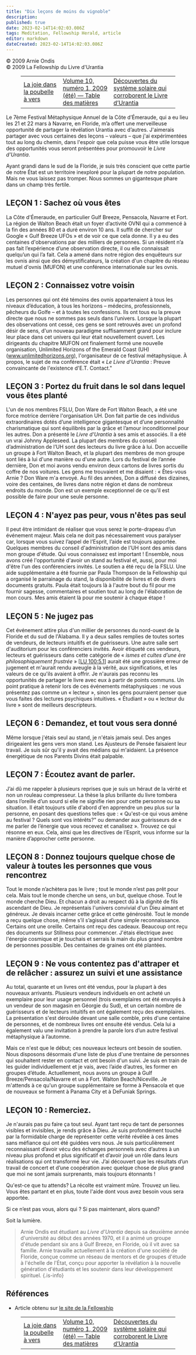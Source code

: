 ```yaml
---
title: "Dix leçons de moins du vignoble"
description: 
published: true
date: 2023-02-14T14:02:03.086Z
tags: Meditation, Fellowship Herald, article
editor: markdown
dateCreated: 2023-02-14T14:02:03.086Z
---
```


<p class="v-card v-sheet theme--light grey lighten-3 px-2">© 2009 Arnie Ondis<br>© 2009 La Fellowship du Livre d'Urantia</p>
<figure class="table chapter-navigator">
  <table>
    <tbody>
      <tr>
        <td>
        <a href="/fr/article/Sara_Blackstock/Joy_in_the_Worm_Bin">
          <span class="mdi mdi-arrow-left-drop-circle"></span><span class="pl-2">La joie dans la poubelle à vers</span>
        </a>
        </td>
        <td>
        <a href="/fr/index/articles_herald#volume-10-numéro-1-2009-été">
          <span class="mdi mdi-book-open-variant"></span><span class="pl-2">Volume 10, numéro 1, 2009 (été) — Table des matières</span>
        </a>
        </td>
        <td>
        <a href="/fr/article/Philip_Calabrese/Solar_System_Discoveries_that_Corroborate_The_Urantia_Book">
          <span class="pr-2">Découvertes du système solaire qui corroborent le Livre d’Urantia</span><span class="mdi mdi-arrow-right-drop-circle"></span>
        </a>
        </td>
      </tr>
    </tbody>
  </table>
</figure>



Le 7ème Festival Métaphysique Annuel de la Côte d’Émeraude, qui a eu lieu les 21 et 22 mars à Navarre, en Floride, m’a offert une merveilleuse opportunité de partager la révélation Urantia avec d’autres. J'aimerais partager avec vous certaines des leçons – valeurs – que j'ai expérimentées tout au long du chemin, dans l'espoir que cela puisse vous être utile lorsque des opportunités vous seront présentées pour promouvoir le _Livre d'Urantia_. 

Ayant grandi dans le sud de la Floride, je suis très conscient que cette partie de notre État est un territoire inexploré pour la plupart de notre population. Mais ne vous laissez pas tromper. Nous sommes un gigantesque phare dans un champ très fertile. 

## LEÇON 1 : Sachez où vous êtes 

La Côte d'Émeraude, en particulier Gulf Breeze, Pensacola, Navarre et Fort. La région de Walton Beach était un foyer d’activité OVNI qui a commencé à la fin des années 80 et a duré environ 10 ans. Il suffit de chercher sur Google « Gulf Breeze UFOs » et de voir ce que cela donne. Il y a eu des centaines d'observations par des milliers de personnes. Si un résident n’a pas fait l’expérience d’une observation directe, il ou elle connaissait quelqu’un qui l’a fait. Cela a amené dans notre région des enquêteurs sur les ovnis ainsi que des démystificateurs, la création d'un chapitre du réseau mutuel d'ovnis (MUFON) et une conférence internationale sur les ovnis. 

## LEÇON 2 : Connaissez votre voisin 

Les personnes qui ont été témoins des ovnis appartenaient à tous les niveaux d’éducation, à tous les horizons – médecins, professionnels, pêcheurs du Golfe – et à toutes les confessions. Ils ont tous eu la preuve directe que nous ne sommes pas seuls dans l’univers. Lorsque la plupart des observations ont cessé, ces gens se sont retrouvés avec un profond désir de sens, d'un nouveau paradigme suffisamment grand pour inclure leur place dans cet univers qui leur était nouvellement ouvert. Les dirigeants du chapitre MUFON ont finalement formé une nouvelle organisation, Unlimited Horizons of the Emerald Coast (UH) (www.unlimitedhorizons.org), l'organisateur de ce festival métaphysique. À propos, le sujet de ma conférence était « _Le Livre d'Urantia_ : Preuve convaincante de l'existence d'E.T. Contact." 

## LEÇON 3 : Portez du fruit dans le sol dans lequel vous êtes planté 

L'un de nos membres FSLU, Don Ware de Fort Walton Beach, a été une force motrice derrière l'organisation UH. Don fait partie de ces individus extraordinaires dotés d’une intelligence gigantesque et d’une personnalité charismatique qui sont équilibrés par la grâce et l’amour inconditionnel pour les autres. Don a présenté le _Livre d'Urantia_ à ses amis et associés. Il a été un vrai Johnny Appleseed. La plupart des membres du conseil d’administration de l’UH sont des lecteurs du livre grâce à lui. Don accueille un groupe à Fort Walton Beach, et la plupart des membres de mon groupe sont liés à lui d'une manière ou d'une autre. Lors du festival de l’année dernière, Don et moi avons vendu environ deux cartons de livres sortis du coffre de nos voitures. Les gens me trouvaient et me disaient : « Êtes-vous Arnie ? Don Ware m'a envoyé. Au fil des années, Don a diffusé des dizaines, voire des centaines, de livres dans notre région et dans de nombreux endroits du monde. Don est un exemple exceptionnel de ce qu’il est possible de faire pour une seule personne. 

## LEÇON 4 : N'ayez pas peur, vous n'êtes pas seul 

Il peut être intimidant de réaliser que vous serez le porte-drapeau d’un événement majeur. Mais cela ne doit pas nécessairement vous paralyser car, lorsque vous suivez l’appel de l’Esprit, l’aide est toujours apportée. Quelques membres du conseil d'administration de l'UH sont des amis dans mon groupe d'étude. Qui vous connaissez est important ! Ensemble, nous avons créé l'opportunité d'avoir un stand au festival et, aussi, pour moi d'être l'un des conférenciers invités. Le soutien a été reçu de la FSLU. Une aide supplémentaire a été fournie par Paula Thompson de la Fellowship qui a organisé le parrainage du stand, la disponibilité de livres et de divers documents gratuits. Paula était toujours là à l'autre bout du fil pour me fournir sagesse, commentaires et soutien tout au long de l'élaboration de mon cours. Mes amis étaient là pour me soutenir à chaque étape ! 

## LEÇON 5 : Ne jugez pas 

Cet événement attire plus d'un millier de personnes du nord-ouest de la Floride et du sud de l'Alabama. Il y a deux salles remplies de toutes sortes de vendeurs, de lecteurs intuitifs et de guérisseurs. Une autre salle sert d'auditorium pour les conférenciers invités. Avoir étiqueté ces vendeurs, lecteurs et guérisseurs dans cette catégorie de « _ismes et cultes d’une ère philosophiquement frustrée_ » <a id="a35_405"></a>[[LU 100:5.1](/fr/The_Urantia_Book/100#p5_1)] aurait été une grossière erreur de jugement et m'aurait rendu aveugle à la vérité, aux significations, et les valeurs de ce qu'ils avaient à offrir. Je n'aurais pas reconnu les opportunités de partager le livre avec eux à partir de points communs. Un point pratique à retenir lors de ces événements métaphysiques : ne vous présentez pas comme un « lecteur », sinon les gens pourraient penser que vous faites des lectures psychiques intuitives. « Étudiant » ou « lecteur du livre » sont de meilleurs descripteurs. 

## LEÇON 6 : Demandez, et tout vous sera donné 

Même lorsque j'étais seul au stand, je n'étais jamais seul. Des anges dirigeaient les gens vers mon stand. Les Ajusteurs de Pensée faisaient leur travail. Je suis sûr qu'il y avait des médians qui m'aidaient. La présence énergétique de nos Parents Divins était palpable. 

## LEÇON 7 : Écoutez avant de parler. 

J’ai dû me rappeler à plusieurs reprises que je suis un héraut de la vérité et non un rouleau compresseur. La thèse la plus brillante du livre tombera dans l’oreille d’un sourd si elle ne signifie rien pour cette personne ou sa situation. Il était toujours utile d'abord d'en apprendre un peu plus sur la personne, en posant des questions telles que : « Qu'est-ce qui vous amène au festival ? Quels sont vos intérêts?" ou demander aux guérisseurs de « me parler de l’énergie que vous recevez et canalisez ». Trouvez ce qui résonne en eux. Cela, ainsi que les directives de l’Esprit, vous informe sur la manière d’approcher cette personne. 

## LEÇON 8 : Donnez toujours quelque chose de valeur à toutes les personnes que vous rencontrez 

Tout le monde n’achètera pas le livre ; tout le monde n’est pas prêt pour cela. Mais tout le monde cherche un sens, un but, quelque chose. Tout le monde cherche Dieu. Et chacun a droit au respect dû à la dignité de fils ascendant de Dieu. Je représentais l'univers convivial d'un Dieu aimant et généreux. Je devais incarner cette grâce et cette générosité. Tout le monde a reçu quelque chose, même s’il s’agissait d’une simple reconnaissance. Certains ont une oreille. Certains ont reçu des cadeaux. Beaucoup ont reçu des documents sur Stillness pour commencer. J'étais électrique avec l'énergie cosmique et je touchais et serrais la main du plus grand nombre de personnes possible. Des centaines de graines ont été plantées. 

## LEÇON 9 : Ne vous contentez pas d'attraper et de relâcher : assurez un suivi et une assistance 

Au total, quarante et un livres ont été vendus, pour la plupart à des nouveaux arrivants. Plusieurs vendeurs individuels en ont acheté un exemplaire pour leur usage personnel (trois exemplaires ont été envoyés à un vendeur de son magasin en Géorgie du Sud), et un certain nombre de guérisseurs et de lecteurs intuitifs en ont également reçu des exemplaires. La présentation s'est déroulée devant une salle comble, près d'une centaine de personnes, et de nombreux livres ont ensuite été vendus. Cela lui a également valu une invitation à prendre la parole lors d’un autre festival métaphysique à l’automne. 

Mais ce n'est que le début; ces nouveaux lecteurs ont besoin de soutien. Nous disposons désormais d'une liste de plus d'une trentaine de personnes qui souhaitent rester en contact et ont besoin d'un suivi. Je suis en train de les guider individuellement et je vais, avec l’aide d’autres, les former en groupes d’étude. Actuellement, nous avons un groupe à Gulf Breeze/Pensacola/Navarre et un à Fort. Walton Beach/Niceville. Je m'attends à ce qu'un groupe supplémentaire se forme à Pensacola et que de nouveaux se forment à Panama City et à DeFuniak Springs. 

## LEÇON 10 : Remerciez. 

Je n'aurais pas pu faire ça tout seul. Ayant tant reçu de tant de personnes visibles et invisibles, je rends grâce à Dieu. Je suis profondément touché par la formidable charge de représenter cette vérité révélée à ces âmes sans méfiance qui ont été guidées vers nous. Je suis particulièrement reconnaissant d’avoir vécu des échanges personnels avec d’autres à un niveau plus profond et plus significatif et d’avoir joué un rôle dans leurs réalisations qui ont transformé leur vie. J’ai découvert que les résultats d’un travail de concert et d’une coopération avec quelque chose de plus grand que moi ne sont jamais surprenants, mais toujours étonnants ! 

Qu'est-ce que tu attends? La récolte est vraiment mûre. Trouvez un lieu. Vous êtes partant et en plus, toute l'aide dont vous avez besoin vous sera apportée. 

Si ce n’est pas vous, alors qui ? Si pas maintenant, alors quand? 

Soit la lumière. 

> Arnie Ondis est étudiant au _Livre d'Urantia_ depuis sa deuxième année d'université au début des années 1970, et il a animé un groupe d'étude pendant six ans à Gulf Breeze, en Floride, où il vit avec sa famille. Arnie travaille actuellement à la création d'une société de Floride, conçue comme un réseau de mentors et de groupes d'étude à l'échelle de l'État, conçu pour apporter la révélation à la nouvelle génération d'étudiants et les soutenir dans leur développement spirituel.
{.is-info}

## Références

- Article obtenu sur [le site de la Fellowship](https://urantia-book.org/archive/newsletters/herald/)



<figure class="table chapter-navigator">
  <table>
    <tbody>
      <tr>
        <td>
        <a href="/fr/article/Sara_Blackstock/Joy_in_the_Worm_Bin">
          <span class="mdi mdi-arrow-left-drop-circle"></span><span class="pl-2">La joie dans la poubelle à vers</span>
        </a>
        </td>
        <td>
        <a href="/fr/index/articles_herald#volume-10-numéro-1-2009-été">
          <span class="mdi mdi-book-open-variant"></span><span class="pl-2">Volume 10, numéro 1, 2009 (été) — Table des matières</span>
        </a>
        </td>
        <td>
        <a href="/fr/article/Philip_Calabrese/Solar_System_Discoveries_that_Corroborate_The_Urantia_Book">
          <span class="pr-2">Découvertes du système solaire qui corroborent le Livre d’Urantia</span><span class="mdi mdi-arrow-right-drop-circle"></span>
        </a>
        </td>
      </tr>
    </tbody>
  </table>
</figure>
